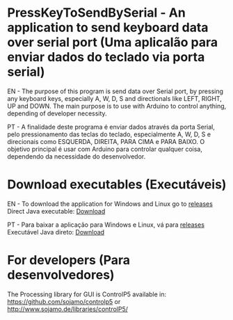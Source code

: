 # PressKeyToSendBySerial - An application to send keyboard data over serial port (Uma aplicalão para enviar dados do teclado via porta serial)

EN - The purpose of this program is send data over Serial port, by pressing any keyboard keys, especially A, W, D, S and directionals like LEFT, RIGHT, UP and DOWN. The main purpose is to use with Arduino to control anything, depending of developer necessity.

PT - A finalidade deste programa é enviar dados através da porta Serial, pelo pressionamento das teclas do teclado, especialmente A, W, D, S e direcionais como ESQUERDA, DIREITA, PARA CIMA e PARA BAIXO. O objetivo principal é usar com Arduino para controlar qualquer coisa, dependendo da necessidade do desenvolvedor.

# Download executables (Executáveis)
EN - To download the application for Windows and Linux go to [releases](https://github.com/sostenesg7/PressKeyToSendBySerial/tree/master/releases)
Direct Java executable: [Download](https://github.com/sostenesg7/PressKeyToSendBySerial/blob/master/releases/PressKeyboardToSendBySerial%5BPREFERENCIAL%5D.jar)

PT - Para baixar a aplicação para Windows e Linux, vá para [releases](https://github.com/sostenesg7/PressKeyToSendBySerial/tree/master/releases)
Executável Java direto: [Download](https://github.com/sostenesg7/PressKeyToSendBySerial/blob/master/releases/PressKeyboardToSendBySerial%5BPREFERENCIAL%5D.jar)

# For developers (Para desenvolvedores)
The Processing library for GUI is ControlP5 available in:
https://github.com/sojamo/controlp5 
or 
http://www.sojamo.de/libraries/controlP5/
